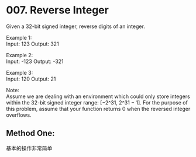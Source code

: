 # 007. Reverse Integer


Given a 32-bit signed integer, reverse digits of an integer.

Example 1:  
Input: 123
Output: 321

Example 2:   
Input: -123
Output: -321

Example 3:   
Input: 120
Output: 21

Note:  
Assume we are dealing with an environment which could only store integers within the 32-bit signed integer range: [−2^31,  2^31 − 1]. For the purpose of this problem, assume that your function returns 0 when the reversed integer overflows.


## Method One:
基本的操作非常简单
